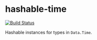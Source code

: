 # hashable-time

[![Build Status](https://secure.travis-ci.org/w3rs/hashable-time.svg?branch=master)](http://travis-ci.org/w3rs/hashable-time)

Hashable instances for types in `Data.Time`.

